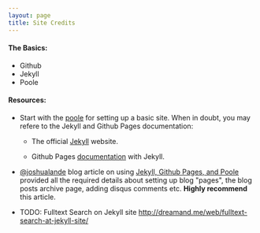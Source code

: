 ```yaml
---
layout: page
title: Site Credits
---
```




#### The Basics:

- Github
- Jekyll
- Poole


#### Resources:

- Start with the [poole](https://github.com/poole/poole) for setting up a basic site. When in doubt, you may refere to the Jekyll and Github Pages documentation:


	- The official [Jekyll](http://jekyllrb.com/) website.

	- Github Pages [documentation](https://help.github.com/articles/using-jekyll-with-pages/) with Jekyll.


- [@joshualande](http://twitter.com/joshualande) blog article on using [Jekyll, Github Pages, and Poole](http://joshualande.com/jekyll-github-pages-poole/) provided all the required details about setting up blog "pages", the blog posts archive page, adding disqus comments etc. **Highly recommend** this article.

- TODO: Fulltext Search on Jekyll site <http://dreamand.me/web/fulltext-search-at-jekyll-site/>
